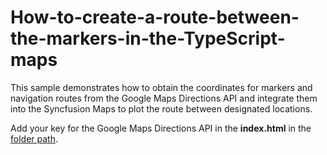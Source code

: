 # How-to-create-a-route-between-the-markers-in-the-TypeScript-maps

This sample demonstrates how to obtain the coordinates for markers and navigation routes from the Google Maps Directions API and integrate them into the Syncfusion Maps to plot the route between designated locations.

Add your key for the Google Maps Directions API in the **index.html** in the [folder path](https://github.com/SyncfusionExamples/How-to-create-a-route-between-the-markers-on-the-TypeScript-Maps-from-the-external-source/blob/911948-TSMapsRoute/src/index.html).
